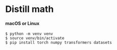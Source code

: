 # Distill math

#### macOS or Linux
```shell
$ python -m venv venv
$ source venv/bin/activate
$ pip install torch numpy transformers datasets
```
